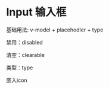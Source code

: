<script setup>
import demo1 from './demo1.vue'
import demo2 from './demo2.vue'
import demo3 from './demo3.vue'
import demo4 from './demo4.vue'
import demo5 from './demo5.vue'
</script>

# Input 输入框

基础用法: v-model + placehodler + type

<preview comp-name="input" demo-name="demo1">
  <demo1/>
</preview>

禁用：disabled

<preview comp-name="input" demo-name="demo2">
  <demo2/>
</preview>

清空：clearable

<preview comp-name="input" demo-name="demo3">
  <demo3/>
</preview>

类型：type

<preview comp-name="input" demo-name="demo4">
  <demo4/>
</preview>

嵌入icon

<preview comp-name="input" demo-name="demo5">
  <demo5/>
</preview>